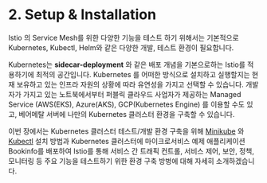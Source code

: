 # 2. Setup & Installation

Istio 의 Service Mesh를 위한 다양한 기능을 테스트 하기 위해서는 기본적으로 Kubernetes, Kubectl, Helm와 같은 다양한 개발, 테스트 환경이 필요합니다.

Kubernetes는 **sidecar-deployment** 와 같은 배포 개념을 기본으로하는 Istio를 적용하기에 최적의 공간입니다. Kubernetes 를 어떠한 방식으로 설치하고 실행할지는 현재 보유하고 있는 인프라 자원의 상황에 따라 유연성을 가지고 선택할 수 있습니다. 개발자가 가지고 있는 노트북에서부터 퍼블릭 클라우드 사업자가 제공하는 Managed Service \(AWS\(EKS\), Azure\(AKS\), GCP\(Kubernetes Engine\) 를 이용할 수도 있고, 베어메탈 서버에 나만의 Kubernetes 클러스터 환경을 구축할 수 있습니다.

이번 장에서는 Kubernetes 클러스터 테스트/개발 환경 구축을 위해 [Minikube](https://kubernetes.io/ko/docs/tasks/xtools/install-minikube/) 와 [Kubectl](2.1.1.minikube-feature/) 설치 방법과 Kubernetes 클러스터에 마이크로서비스 예제 애플리케이션 Bookinfo를 배포하여 Istio를 통해 서비스 간 트래픽 컨트롤, 서비스 제어, 보안, 정책, 모니터링 등 주요 기능을 테스트하기 위한 환경 구축 방벙에 대해 자세히 소개하겠습니다.

